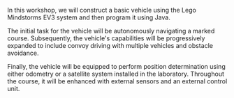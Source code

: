 In this workshop, we will construct a basic vehicle using the Lego Mindstorms EV3 system and then program it using Java.

The initial task for the vehicle will be autonomously navigating a marked course. Subsequently, the vehicle's capabilities will be progressively expanded to include convoy driving with multiple vehicles and obstacle avoidance.

Finally, the vehicle will be equipped to perform position determination using either odometry or a satellite system installed in the laboratory. Throughout the course, it will be enhanced with external sensors and an external control unit.
